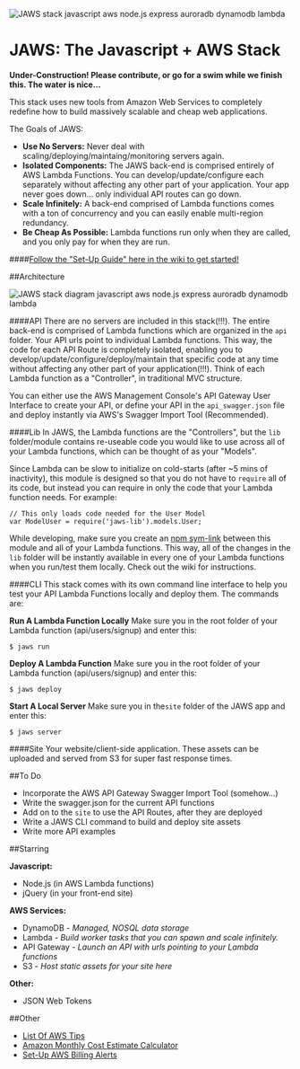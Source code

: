 ![JAWS stack javascript aws node.js express auroradb dynamodb lambda](https://github.com/servant-app/JAWS/blob/master/site/public/img/jaws_logo_javascript_aws.png)

JAWS: The Javascript + AWS Stack
=================================

**Under-Construction!  Please contribute, or go for a swim while we finish this.  The water is nice...**

This stack uses new tools from Amazon Web Services to completely redefine how to build massively scalable and cheap web applications.  

The Goals of JAWS:

 - **Use No Servers:** Never deal with scaling/deploying/maintaing/monitoring servers again.
 -  **Isolated Components:** The JAWS back-end is comprised entirely of AWS Lambda Functions.  You can develop/update/configure each separately without affecting any other part of your application.  Your app never goes down...  only individual API routes can go down.
 - **Scale Infinitely:**  A back-end comprised of Lambda functions comes with a ton of concurrency and you can easily enable multi-region redundancy.
 - **Be Cheap As Possible:**  Lambda functions run only when they are called, and you only pay for when they are run.

####[Follow the "Set-Up Guide" here in the wiki to get started!  ](https://github.com/servant-app/JAWS/wiki/Set-Up-Guide)



##Architecture

![JAWS stack diagram javascript aws node.js express auroradb dynamodb lambda](https://github.com/servant-app/JAWS/blob/master/site/public/img/jaws_diagram_javascript_aws.png)

####API
There are no servers are included in this stack(!!!).  The entire back-end is comprised of Lambda functions which are organized in the `api` folder.  Your API urls point to individual Lambda functions.  This way, the code for each API Route is completely isolated, enabling you to develop/update/configure/deploy/maintain that specific code at any time without affecting any other part of your application(!!!).  Think of each Lambda function as a "Controller", in traditional MVC structure.

You can either use the AWS Management Console's API Gateway User Interface to create your API, or define your API in the `api_swagger.json` file and deploy instantly via AWS's Swagger Import Tool (Recommended).

####Lib
In JAWS, the Lambda functions are the "Controllers", but the `lib` folder/module contains re-useable code you would like to use across all of your Lambda functions, which can be thought of as your "Models".

Since Lambda can be slow to initialize on cold-starts (after ~5 mins of inactivity), this module is designed so that you do not have to `require` all of its code, but instead you can require in only the code that your Lambda function needs.  For example:

    // This only loads code needed for the User Model
    var ModelUser = require('jaws-lib').models.User;
    
While developing, make sure you create an [npm sym-link](https://egghead.io/lessons/node-js-using-npm-link-to-use-node-modules-that-are-in-progress) between this module and all of your Lambda functions.  This way, all of the changes in the `lib` folder will be instantly available in every one of your Lambda functions when you run/test them locally.  Check out the wiki for instructions.


####CLI
This stack comes with its own command line interface to help you test your API Lambda Functions locally and deploy them.  The commands are:
	
**Run A Lambda Function Locally**
Make sure you in the root folder of your Lambda function (api/users/signup) and enter this:

    $ jaws run

**Deploy A Lambda Function**
Make sure you in the root folder of your Lambda function (api/users/signup) and enter this:

    $ jaws deploy

**Start A Local Server**
Make sure you in the`site` folder of the JAWS app and enter this:

    $ jaws server


####Site 
Your website/client-side application.  These assets can be uploaded and served from S3 for super fast response times.


##To Do
* Incorporate the AWS API Gateway Swagger Import Tool (somehow...)
* Write the swagger.json for the current API functions
* Add on to the `site` to use the API Routes, after they are deployed
* Write a JAWS CLI command to build and deploy site assets
* Write more API examples

##Starring

**Javascript:**
- Node.js (in AWS Lambda functions)
- jQuery (in your front-end site)

**AWS Services:**
- DynamoDB - *Managed, NOSQL data storage*
- Lambda - *Build worker tasks that you can spawn and scale infinitely.*
- API Gateway - *Launch an API with urls pointing to your Lambda functions*
- S3 - *Host static assets for your site here*

**Other:**
- JSON Web Tokens



##Other
*  [List Of AWS Tips](https://wblinks.com/notes/aws-tips-i-wish-id-known-before-i-started/)
* [Amazon Monthly Cost Estimate Calculator](http://calculator.s3.amazonaws.com/index.html)
* [Set-Up AWS Billing Alerts](http://docs.aws.amazon.com/awsaccountbilling/latest/aboutv2/monitor-charges.html)
